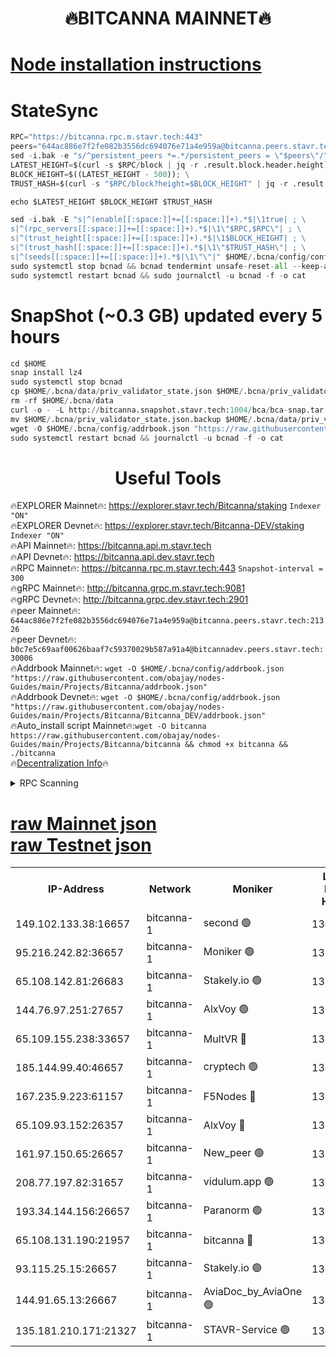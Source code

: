 <h1 align="center"> 🔥BITCANNA MAINNET🔥</h1>


[Node installation instructions](https://github.com/obajay/nodes-Guides/tree/main/Projects/Bitcanna)
=

# StateSync
```python
RPC="https://bitcanna.rpc.m.stavr.tech:443"
peers="644ac886e7f2fe082b3556dc694076e71a4e959a@bitcanna.peers.stavr.tech:21326"
sed -i.bak -e "s/^persistent_peers *=.*/persistent_peers = \"$peers\"/" $HOME/.bcna/config/config.toml
LATEST_HEIGHT=$(curl -s $RPC/block | jq -r .result.block.header.height); \
BLOCK_HEIGHT=$((LATEST_HEIGHT - 500)); \
TRUST_HASH=$(curl -s "$RPC/block?height=$BLOCK_HEIGHT" | jq -r .result.block_id.hash)

echo $LATEST_HEIGHT $BLOCK_HEIGHT $TRUST_HASH

sed -i.bak -E "s|^(enable[[:space:]]+=[[:space:]]+).*$|\1true| ; \
s|^(rpc_servers[[:space:]]+=[[:space:]]+).*$|\1\"$RPC,$RPC\"| ; \
s|^(trust_height[[:space:]]+=[[:space:]]+).*$|\1$BLOCK_HEIGHT| ; \
s|^(trust_hash[[:space:]]+=[[:space:]]+).*$|\1\"$TRUST_HASH\"| ; \
s|^(seeds[[:space:]]+=[[:space:]]+).*$|\1\"\"|" $HOME/.bcna/config/config.toml
sudo systemctl stop bcnad && bcnad tendermint unsafe-reset-all --keep-addr-book
sudo systemctl restart bcnad && sudo journalctl -u bcnad -f -o cat
```
# SnapShot (~0.3 GB) updated every 5 hours
```python
cd $HOME
snap install lz4
sudo systemctl stop bcnad
cp $HOME/.bcna/data/priv_validator_state.json $HOME/.bcna/priv_validator_state.json.backup
rm -rf $HOME/.bcna/data
curl -o - -L http://bitcanna.snapshot.stavr.tech:1004/bca/bca-snap.tar.lz4 | lz4 -c -d - | tar -x -C $HOME/.bcna --strip-components 2
mv $HOME/.bcna/priv_validator_state.json.backup $HOME/.bcna/data/priv_validator_state.json
wget -O $HOME/.bcna/config/addrbook.json "https://raw.githubusercontent.com/obajay/nodes-Guides/main/Projects/Bitcanna/addrbook.json"
sudo systemctl restart bcnad && journalctl -u bcnad -f -o cat
```

 <h1 align="center"> Useful Tools</h1>

🔥EXPLORER Mainnet🔥:    https://explorer.stavr.tech/Bitcanna/staking          `Indexer "ON"` \
🔥EXPLORER Devnet🔥:     https://explorer.stavr.tech/Bitcanna-DEV/staking     `Indexer "ON"` \
🔥API Mainnet🔥:         https://bitcanna.api.m.stavr.tech \
🔥API Devnet🔥:          https://bitcanna.api.dev.stavr.tech \
🔥RPC Mainnet🔥:         https://bitcanna.rpc.m.stavr.tech:443         `Snapshot-interval = 300` \
🔥gRPC Mainnet🔥:        http://bitcanna.grpc.m.stavr.tech:9081 \
🔥gRPC Devnet🔥:         http://bitcanna.grpc.dev.stavr.tech:2901 \
🔥peer Mainnet🔥:        `644ac886e7f2fe082b3556dc694076e71a4e959a@bitcanna.peers.stavr.tech:21326` \
🔥peer Devnet🔥:         `b0c7e5c69aaf00626baaf7c59370029b587a91a4@bitcannadev.peers.stavr.tech:30006` \
🔥Addrbook Mainnet🔥:    ```wget -O $HOME/.bcna/config/addrbook.json "https://raw.githubusercontent.com/obajay/nodes-Guides/main/Projects/Bitcanna/addrbook.json"``` \
🔥Addrbook Devnet🔥:    ```wget -O $HOME/.bcna/config/addrbook.json "https://raw.githubusercontent.com/obajay/nodes-Guides/main/Projects/Bitcanna/Bitcanna_DEV/addrbook.json"``` \
🔥Auto_install script Mainnet🔥:```wget -O bitcanna https://raw.githubusercontent.com/obajay/nodes-Guides/main/Projects/Bitcanna/bitcanna && chmod +x bitcanna && ./bitcanna``` \
🔥[Decentralization Info](https://github.com/obajay/StateSync-snapshots/tree/main/Projects/Bitcanna/Decentralization)🔥


<details>
<summary>RPC Scanning</summary>

<h2 align="center"> We scan nodes in real time every 4 hours. And we provide the final result of RPC endpoints.
We cannot influence the operation of these nodes in any way. </h2>


```python
If Voting Power is higher than 0 --> then the Node is a validator of the network and may be subject to attack and be a potential threat to the chain.
```
```python
We marked such validators with a red symbol
```

</details>

[raw Mainnet json](https://rpc-check.bcam.stavr.tech/bcam/rpc-bcam-result.json) \
[raw Testnet json](https://github.com/obajay/StateSync-snapshots/tree/main/Projects/Bitcanna/Rpc-Check-Testnet)
=



<table><tr><th>IP-Address</th><th>Network</th><th>Moniker</th><th>Latest Block Height</th><th>Earliest Block Height</th><th>Catching Up</th><th>Tx Index</th><th>Voting Power</th><th>Scan Time</th></tr><tr><td>149.102.133.38:16657</td><td>bitcanna-1</td><td>second 🟢</td><td>13032795</td><td>1</td><td>False</td><td>on</td><td>0</td><td>2024-03-16T06:36:15.127000087UTC</td></tr><tr><td>95.216.242.82:36657</td><td>bitcanna-1</td><td>Moniker 🟢</td><td>13032784</td><td>5776907</td><td>False</td><td>on</td><td>0</td><td>2024-03-16T06:35:13.739197659UTC</td></tr><tr><td>65.108.142.81:26683</td><td>bitcanna-1</td><td>Stakely.io 🟢</td><td>13032788</td><td>6152001</td><td>False</td><td>on</td><td>0</td><td>2024-03-16T06:35:36.970878078UTC</td></tr><tr><td>144.76.97.251:27657</td><td>bitcanna-1</td><td>AlxVoy 🟢</td><td>13032793</td><td>8805201</td><td>False</td><td>on</td><td>0</td><td>2024-03-16T06:36:04.588279518UTC</td></tr><tr><td>65.109.155.238:33657</td><td>bitcanna-1</td><td>MultVR 🔴</td><td>13032789</td><td>9933415</td><td>False</td><td>on</td><td>352377</td><td>2024-03-16T06:35:44.508904967UTC</td></tr><tr><td>185.144.99.40:46657</td><td>bitcanna-1</td><td>cryptech 🟢</td><td>13032783</td><td>11528001</td><td>False</td><td>on</td><td>0</td><td>2024-03-16T06:35:09.303358303UTC</td></tr><tr><td>167.235.9.223:61157</td><td>bitcanna-1</td><td>F5Nodes 🔴</td><td>13032790</td><td>12084001</td><td>False</td><td>on</td><td>570</td><td>2024-03-16T06:35:46.769639340UTC</td></tr><tr><td>65.109.93.152:26357</td><td>bitcanna-1</td><td>AlxVoy 🔴</td><td>13032795</td><td>12109301</td><td>False</td><td>on</td><td>1391929</td><td>2024-03-16T06:36:15.652036200UTC</td></tr><tr><td>161.97.150.65:26657</td><td>bitcanna-1</td><td>New_peer 🟢</td><td>13032788</td><td>12254001</td><td>False</td><td>on</td><td>0</td><td>2024-03-16T06:35:37.266584755UTC</td></tr><tr><td>208.77.197.82:31657</td><td>bitcanna-1</td><td>vidulum.app 🟢</td><td>13032789</td><td>12386934</td><td>False</td><td>on</td><td>0</td><td>2024-03-16T06:35:40.068470596UTC</td></tr><tr><td>193.34.144.156:26657</td><td>bitcanna-1</td><td>Paranorm 🟢</td><td>13032791</td><td>12697701</td><td>False</td><td>on</td><td>0</td><td>2024-03-16T06:35:53.472784803UTC</td></tr><tr><td>65.108.131.190:21957</td><td>bitcanna-1</td><td>bitcanna 🔴</td><td>13032791</td><td>12932791</td><td>False</td><td>on</td><td>419889</td><td>2024-03-16T06:35:51.176137335UTC</td></tr><tr><td>93.115.25.15:26657</td><td>bitcanna-1</td><td>Stakely.io 🟢</td><td>13032787</td><td>13004569</td><td>False</td><td>on</td><td>0</td><td>2024-03-16T06:35:32.576725464UTC</td></tr><tr><td>144.91.65.13:26667</td><td>bitcanna-1</td><td>AviaDoc_by_AviaOne 🟢</td><td>13032792</td><td>13028101</td><td>False</td><td>on</td><td>0</td><td>2024-03-16T06:35:59.956009829UTC</td></tr><tr><td>135.181.210.171:21327</td><td>bitcanna-1</td><td>STAVR-Service 🟢</td><td>13032793</td><td>13032001</td><td>False</td><td>on</td><td>0</td><td>2024-03-16T06:36:04.360172637UTC</td></tr></table>
